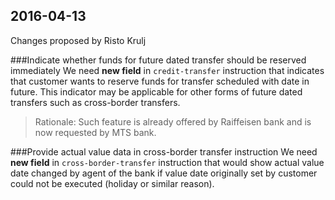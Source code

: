 
2016-04-13
----------

Changes proposed by Risto Krulj

###Indicate whether funds for future dated transfer should be reserved immediately
We need **new field** in `credit-transfer` instruction that indicates that customer 
wants to reserve funds for transfer scheduled with date in future. This indicator may be applicable for other forms of future dated transfers such as cross-border transfers.
> Rationale: Such feature is already offered by Raiffeisen bank and is now requested by MTS bank.


###Provide actual value data in cross-border transfer instruction
We need **new field** in `cross-border-transfer` instruction that would show actual value date changed by agent of the bank 
if value date originally set by customer could not be executed (holiday or similar reason). 


